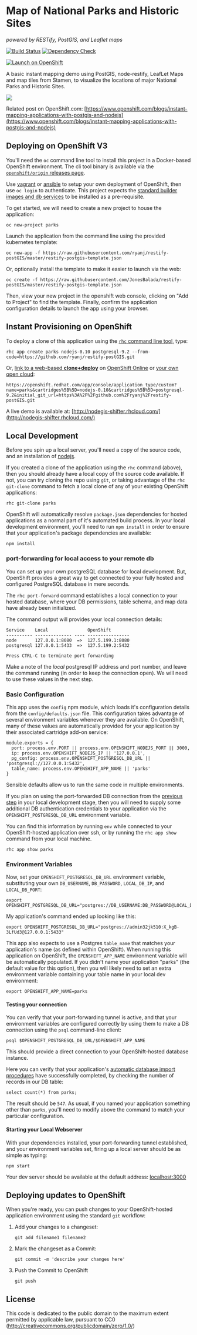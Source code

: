 # Map of National Parks and Historic Sites 
*powered by RESTify, PostGIS, and Leaflet maps*

[![Build Status](http://img.shields.io/jenkins/s/https/build-shifter.rhcloud.com/nodegis-build.svg)](https://build-shifter.rhcloud.com/job/nodegis-build/) [![Dependency Check](http://img.shields.io/david/ryanj/restify-postGIS.svg)](https://david-dm.org/ryanj/restify-postGIS)

[![Launch on OpenShift](https://launch-shifter.rhcloud.com/launch.svg)](https://openshift.redhat.com/app/console/application_type/custom?name=parks&cartridges%5B%5D=nodejs-0.10&cartridges%5B%5D=postgresql-9.2&initial_git_url=https%3A%2F%2Fgithub.com%2Fryanj%2Frestify-postGIS.git)

A basic instant mapping demo using PostGIS, node-restify, LeafLet Maps and map tiles from Stamen, to visualize the locations of major National Parks and Historic Sites.

<a href='http://nodegis-shifter.rhcloud.com/'><img src='https://www.openshift.com/sites/default/files/Parks_preview.png'/></a>

Related post on OpenShift.com: [https://www.openshift.com/blogs/instant-mapping-applications-with-postgis-and-nodejs](https://www.openshift.com/blogs/instant-mapping-applications-with-postgis-and-nodejs)

## Deploying on OpenShift V3

You'll need the `oc` command line tool to install this project in a Docker-based OpenShift environment.  The cli tool binary is available via the [`openshift/origin` releases page](https://github.com/openshift/origin/releases/).

Use [vagrant](http://openshift.org/vm) or [ansible](https://github.com/openshift/openshift-ansible) to setup your own deployment of OpenShift, then use `oc login` to authenticate. This project expects the [standard builder images and db services](https://github.com/openshift/origin/tree/master/examples/image-streams) to be installed as a pre-requisite.

To get started, we will need to create a new project to house the application:

    oc new-project parks

Launch the application from the command line using the provided kubernetes template:

    oc new-app -f https://raw.githubusercontent.com/ryanj/restify-postGIS/master/restify-postgis-template.json

Or, optionally install the template to make it easier to launch via the web:

    oc create -f https://raw.githubusercontent.com/JonesBalada/restify-postGIS/master/restify-postgis-template.json

Then, view your new project in the openshift web console, clicking on "Add to Project" to find the template. Finally, confirm the application configuration details to launch the app using your browser.

## Instant Provisioning on OpenShift

To deploy a clone of this application using the [`rhc` command line tool](http://rubygems.org/gems/rhc), type:

    rhc app create parks nodejs-0.10 postgresql-9.2 --from-code=https://github.com/ryanj/restify-postGIS.git
    
Or, [link to a web-based **clone+deploy**](https://openshift.redhat.com/app/console/application_type/custom?name=parks&cartridges%5B%5D=nodejs-0.10&cartridges%5B%5D=postgresql-9.2&initial_git_url=https%3A%2F%2Fgithub.com%2Fryanj%2Frestify-postGIS.git) on [OpenShift Online](http://OpenShift.com) or [your own open cloud](http://openshift.github.io): 

    https://openshift.redhat.com/app/console/application_type/custom?name=parks&cartridges%5B%5D=nodejs-0.10&cartridges%5B%5D=postgresql-9.2&initial_git_url=https%3A%2F%2Fgithub.com%2Fryanj%2Frestify-postGIS.git

A live demo is available at: [http://nodegis-shifter.rhcloud.com/](http://nodegis-shifter.rhcloud.com/)

## Local Development
Before you spin up a local server, you'll need a copy of the source code, and an installation of [nodejs](http://nodejs.org/).

If you created a clone of the application using the `rhc` command (above), then you should already have a local copy of the source code available.  If not, you can try cloning the repo using `git`, or taking advantage of the `rhc git-clone` command to fetch a local clone of any of your existing OpenShift applications:

    rhc git-clone parks

OpenShift will automatically resolve `package.json` dependencies for hosted applications as a normal part of it's automated build process.  In your local development environment, you'll need to run `npm install` in order to ensure that your application's package dependencies are available:

    npm install

### port-forwarding for local access to your remote db
You can set up your own postgreSQL database for local development.  But, OpenShift provides a great way to get connected to your fully hosted and configured PostgreSQL database in mere seconds.  

The `rhc port-forward` command establishes a local connection to your hosted database, where your DB permissions, table schema, and map data have already been initialized.  

The command output will provides your local connection details:

    Service    Local               OpenShift
    ---------- -------------- ---- ----------------
    node       127.0.0.1:8080  =>  127.5.199.1:8080
    postgresql 127.0.0.1:5433  =>  127.5.199.2:5432

    Press CTRL-C to terminate port forwarding

Make a note of the *local* postgresql IP address and port number, and leave the command running (in order to keep the connection open).  We will need to use these values in the next step.

### Basic Configuration
This app uses the `config` npm module, which loads it's configuration details from the `config/defaults.json` file.  This configuration takes advantage of several environment variables whenever they are available.  On OpenShift, many of these values are automatically provided for your application by their associated cartridge add-on service:

    module.exports = {
      port: process.env.PORT || process.env.OPENSHIFT_NODEJS_PORT || 3000,
      ip: process.env.OPENSHIFT_NODEJS_IP || '127.0.0.1',
      pg_config: process.env.OPENSHIFT_POSTGRESQL_DB_URL || 'postgresql://127.0.0.1:5432',
      table_name: process.env.OPENSHIFT_APP_NAME || 'parks'
    }

Sensible defaults allow us to run the same code in multiple environments. 

If you plan on using the port-forwarded DB connection from the [previous step](#local-db-access) in your local development stage, then you will need to supply some additional DB authentication credentials to your application via the `OPENSHIFT_POSTGRESQL_DB_URL` environment variable. 

You can find this information by running `env` while connected to your OpenShift-hosted application over ssh, or by running the `rhc app show` command from your local machine.

    rhc app show parks

### Environment Variables
Now, set your `OPENSHIFT_POSTGRESQL_DB_URL` environment variable, substituting your own `DB_USERNAME`, `DB_PASSWORD`, `LOCAL_DB_IP`, and `LOCAL_DB_PORT`:

    export OPENSHIFT_POSTGRESQL_DB_URL="postgres://DB_USERNAME:DB_PASSWORD@LOCAL_DB_IP:LOCAL_DB_PORT"

My application's command ended up looking like this:

    export OPENSHIFT_POSTGRESQL_DB_URL="postgres://admin32jk510:X_kgB-3LfUd3@127.0.0.1:5433"

This app also expects to use a Postgres `table_name` that matches your application's name (as defined within OpenShift).  When running this application on OpenShift, the `OPENSHIFT_APP_NAME` environment variable will be automatically populated.  If you didn't name your application "parks" (the default value for this option), then you will likely need to set an extra environment variable containing your table name in your local dev environment:

    export OPENSHIFT_APP_NAME=parks

#### Testing your connection
You can verify that your port-forwarding tunnel is active, and that your environment variables are configured correctly by using them to make a DB connection using the `psql` command-line client:

    psql $OPENSHIFT_POSTGRESQL_DB_URL/$OPENSHIFT_APP_NAME

This should provide a direct connection to your OpenShift-hosted database instance.

Here you can verify that your application's [automatic database import procedures](https://www.openshift.com/blogs/instant-mapping-applications-with-postgis-and-nodejs#bootstrapping) have successfully completed, by checking the number of records in our DB table:

    select count(*) from parks;

The result should be `547`.  As usual, if you named your application something other than `parks`, you'll need to modify above the command to match your particular configuration.

#### Starting your Local Webserver
With your dependencies installed, your port-forwarding tunnel established, and your environment variables set, firing up a local server should be as simple as typing:

    npm start

Your dev server should be available at the default address: [localhost:3000](http://localhost:3000)

## Deploying updates to OpenShift
When you're ready, you can push changes to your OpenShift-hosted application environment using the standard `git` workflow:

1. Add your changes to a changeset:

    `git add filename1 filename2`

2. Mark the changeset as a Commit:

    `git commit -m 'describe your changes here'`

3. Push the Commit to OpenShift

    `git push`

## License
This code is dedicated to the public domain to the maximum extent permitted by applicable law, pursuant to CC0 (http://creativecommons.org/publicdomain/zero/1.0/)
